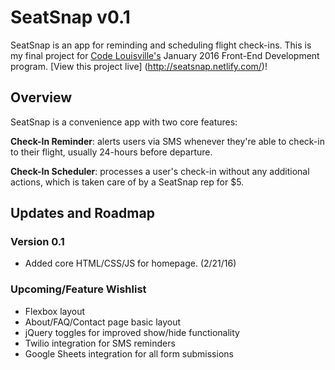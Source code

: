 # SeatSnap v0.1
SeatSnap is an app for reminding and scheduling flight check-ins. This is my final project for [Code Louisville's](https://github.com/CodeLouisville) January 2016 Front-End Development program. [View this project live] (http://seatsnap.netlify.com/)!

## Overview
SeatSnap is a convenience app with two core features:

**Check-In Reminder**: alerts users via SMS whenever they're able to check-in to their flight, usually 24-hours before departure.

**Check-In Scheduler**: processes a user's check-in without any additional actions, which is taken care of by a SeatSnap rep for $5. 

## Updates and Roadmap
### Version 0.1

* Added core HTML/CSS/JS for homepage. (2/21/16)

### Upcoming/Feature Wishlist

* Flexbox layout
* About/FAQ/Contact page basic layout
* jQuery toggles for improved show/hide functionality
* Twilio integration for SMS reminders
* Google Sheets integration for all form submissions

